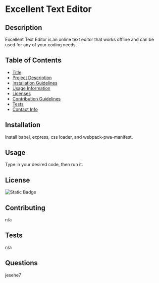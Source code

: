 # Excellent Text Editor
  ## Description
 Excellent Text Editor is an online text editor that works offline and can be used for any of your coding needs.

  ## Table of Contents
  - [Title](#title)
  - [Project Description](#description)
  - [Installation Guidelines](#installation)
  - [Usage Information](#usage)
  - [Licenses](#license)
  - [Contribution Guidelines](#contributing)
  - [Tests](#tests)
  - [Contact Info](#questions)


  ## Installation
  Install babel, express, css loader, and webpack-pwa-manifest.

  ## Usage
  Type in your desired code, then run it.

  ## License
  ![Static Badge](https://img.shields.io/badge/MIT-MIT-blue)

  ## Contributing
  n/a

  ## Tests
  n/a

  ## Questions
  jesehe7